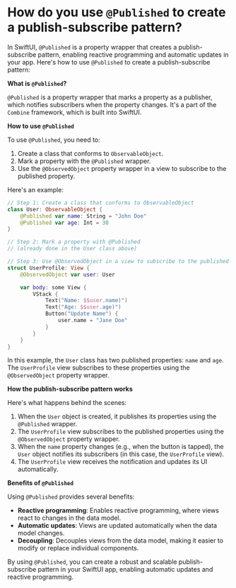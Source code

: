 # How do you use `@Published` to create a publish-subscribe pattern?

In SwiftUI, `@Published` is a property wrapper that creates a publish-subscribe pattern, enabling reactive programming and automatic updates in your app. Here's how to use `@Published` to create a publish-subscribe pattern:

**What is `@Published`?**

`@Published` is a property wrapper that marks a property as a publisher, which notifies subscribers when the property changes. It's a part of the `Combine` framework, which is built into SwiftUI.

**How to use `@Published`**

To use `@Published`, you need to:

1. Create a class that conforms to `ObservableObject`.
2. Mark a property with the `@Published` wrapper.
3. Use the `@ObservedObject` property wrapper in a view to subscribe to the published property.

Here's an example:
```swift
// Step 1: Create a class that conforms to ObservableObject
class User: ObservableObject {
    @Published var name: String = "John Doe"
    @Published var age: Int = 30
}

// Step 2: Mark a property with @Published
// (already done in the User class above)

// Step 3: Use @ObservedObject in a view to subscribe to the published property
struct UserProfile: View {
    @ObservedObject var user: User

    var body: some View {
        VStack {
            Text("Name: $$user.name)")
            Text("Age: $$user.age)")
            Button("Update Name") {
                user.name = "Jane Doe"
            }
        }
    }
}
```
In this example, the `User` class has two published properties: `name` and `age`. The `UserProfile` view subscribes to these properties using the `@ObservedObject` property wrapper.

**How the publish-subscribe pattern works**

Here's what happens behind the scenes:

1. When the `User` object is created, it publishes its properties using the `@Published` wrapper.
2. The `UserProfile` view subscribes to the published properties using the `@ObservedObject` property wrapper.
3. When the `name` property changes (e.g., when the button is tapped), the `User` object notifies its subscribers (in this case, the `UserProfile` view).
4. The `UserProfile` view receives the notification and updates its UI automatically.

**Benefits of `@Published`**

Using `@Published` provides several benefits:

* **Reactive programming**: Enables reactive programming, where views react to changes in the data model.
* **Automatic updates**: Views are updated automatically when the data model changes.
* **Decoupling**: Decouples views from the data model, making it easier to modify or replace individual components.

By using `@Published`, you can create a robust and scalable publish-subscribe pattern in your SwiftUI app, enabling automatic updates and reactive programming.
